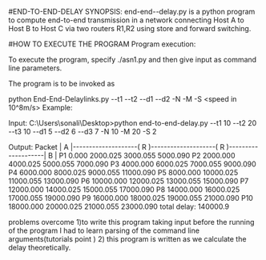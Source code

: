 #END-TO-END-DELAY
SYNOPSIS:
end-end--delay.py is a python program to compute end-to-end transmission in a network connecting Host
A to Host B to Host C via two routers R1,R2 using store and forward switching.

#HOW TO EXECUTE THE PROGRAM 
Program execution:

To execute the program, specify ./asn1.py and then give input as command line parameters.

The program is to be invoked as

  python End-End-Delaylinks.py --t1 <value in Mbps> --t2 <value in Mbps> --d1 <value in KM> --d2 <value in KM> -N <value> -M <value in Mbits> -S <speed in 10^8m/s>
Example:

Input:
C:\Users\sonali\Desktop>python end-to-end-delay.py --t1 10 --t2 20 --t3 10  --d1 5 --d2 6 --d3 7 -N 10 -M 20 -S 2 
   
Output:
 Packet      |   A   |--------------------(   R   )--------------------(   R   )--------------------|   B  |
 P1             0.000                       2000.025                     3000.055                     5000.090 
 P2             2000.000                    4000.025                     5000.055                     7000.090
 P3             4000.000                    6000.025                     7000.055                     9000.090
 P4             6000.000                    8000.025                     9000.055                     11000.090
 P5             8000.000                    10000.025                    11000.055                    13000.090	
 P6             10000.000                   12000.025                    13000.055                    15000.090
 P7             12000.000                   14000.025                    15000.055                    17000.090
 P8             14000.000                   16000.025                    17000.055                    19000.090
 P9             16000.000                   18000.025                    19000.055                    21000.090
 P10            18000.000                   20000.025                    21000.055                    23000.090
 total delay: 140000.9
 
 problems overcome 
 1)to write this program taking input before the running of the program I had to learn parsing of the command line arguments(tutorials point )
 2) this program is written as we calculate the delay theoretically.
 

